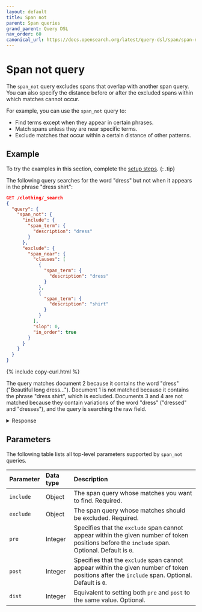 ```yaml
---
layout: default
title: Span not
parent: Span queries
grand_parent: Query DSL
nav_order: 60
canonical_url: https://docs.opensearch.org/latest/query-dsl/span/span-not/
---
```


# Span not query

The `span_not` query excludes spans that overlap with another span query. You can also specify the distance before or after the excluded spans within which matches cannot occur.

For example, you can use the `span_not` query to:
- Find terms except when they appear in certain phrases.
- Match spans unless they are near specific terms.
- Exclude matches that occur within a certain distance of other patterns.

## Example

To try the examples in this section, complete the [setup steps]({{site.url}}{{site.baseurl}}/query-dsl/span/#setup).
{: .tip}

The following query searches for the word "dress" but not when it appears in the phrase "dress shirt":

```json
GET /clothing/_search
{
  "query": {
    "span_not": {
      "include": {
        "span_term": {
          "description": "dress"
        }
      },
      "exclude": {
        "span_near": {
          "clauses": [
            {
              "span_term": {
                "description": "dress"
              }
            },
            {
              "span_term": {
                "description": "shirt"
              }
            }
          ],
          "slop": 0,
          "in_order": true
        }
      }
    }
  }
}
```
{% include copy-curl.html %}

The query matches document 2 because it contains the word "dress" ("Beautiful long dress..."). Document 1 is not matched because it contains the phrase "dress shirt", which is excluded. Documents 3 and 4 are not matched because they contain variations of the word "dress" ("dressed" and "dresses"), and the query is searching the raw field. 

<details markdown="block">
  <summary>
    Response
  </summary>
  {: .text-delta}

```json

```
</details>

## Parameters

The following table lists all top-level parameters supported by `span_not` queries.

| Parameter | Data type | Description | 
|:----------|:-----|:------------|
| `include` | Object | The span query whose matches you want to find. Required. |
| `exclude` | Object | The span query whose matches should be excluded. Required. |
| `pre` | Integer | Specifies that the `exclude` span cannot appear within the given number of token positions before the `include` span. Optional. Default is `0`. |
| `post` | Integer | Specifies that the `exclude` span cannot appear within the given number of token positions after the `include` span. Optional. Default is `0`. |
| `dist` | Integer | Equivalent to setting both `pre` and `post` to the same value. Optional. |
